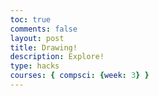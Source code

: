 ```yaml
---
toc: true
comments: false
layout: post
title: Drawing!
description: Explore!
type: hacks
courses: { compsci: {week: 3} }
---
```


<html>
<head>
    <title>Free Drawing and Square</title>
    <style>
        body {
            margin: 0;
            overflow: hidden;
        }

        #canvas {
            background-color: white;
            position: absolute;
            top: 0;
            left: 0;
            width: 100%;
            height: 100%;
            cursor: crosshair;
        }

        .square {
            border: 2px solid black;
            position: absolute;
        }
    </style>
</head>
<body>
    <canvas id="canvas"></canvas>

    <script>
        const canvas = document.getElementById('canvas');
        const ctx = canvas.getContext('2d');
        let isDrawing = false;
        let startX, startY;

        canvas.addEventListener('mousedown', (e) => {
            isDrawing = true;
            startX = e.clientX - canvas.getBoundingClientRect().left;
            startY = e.clientY - canvas.getBoundingClientRect().top;
        });

        canvas.addEventListener('mousemove', (e) => {
            if (!isDrawing) return;

            const currentX = e.clientX - canvas.getBoundingClientRect().left;
            const currentY = e.clientY - canvas.getBoundingClientRect().top;

            ctx.beginPath();
            ctx.moveTo(startX, startY);
            ctx.lineTo(currentX, currentY);
            ctx.stroke();

            startX = currentX;
            startY = currentY;
        });

        canvas.addEventListener('mouseup', () => {
            isDrawing = false;
        });

        canvas.addEventListener('mouseleave', () => {
            isDrawing = false;
        });

        canvas.addEventListener('click', (e) => {
            const square = document.createElement('div');
            square.className = 'square';
            square.style.left = e.clientX - 10 + 'px'; // Adjust position to center the square
            square.style.top = e.clientY - 10 + 'px'; // Adjust position to center the square
            square.style.width = '20px';
            square.style.height = '20px';
            document.body.appendChild(square);
        });
    </script>
</body>
</html>
